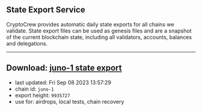 ## State Export Service
CryptoCrew provides automatic daily state exports for all chains we validate. State export files can be used as genesis files and are a snapshot of the current blockchain state, including all validators, accounts, balances and delegations.

---
**Download: [juno-1 state export](https://dl.ccvalidators.com/SERVICE/juno/juno-1_export_9935727.json)**
---

- last updated: Fri Sep 08 2023 13:57:29
- chain id: `juno-1`
- export height: `9935727`
- use for: airdrops, local tests, chain recovery
